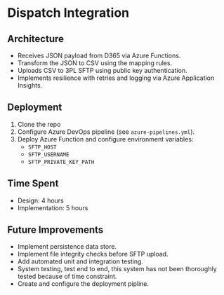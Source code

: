# Dispatch Integration

## Architecture
- Receives JSON payload from D365 via Azure Functions.
- Transform the JSON to CSV using the mapping rules.
- Uploads CSV to 3PL SFTP using public key authentication.
- Implements resilience with retries and logging via Azure Application Insights.

## Deployment
1. Clone the repo
2. Configure Azure DevOps pipeline (see `azure-pipelines.yml`).
3. Deploy Azure Function and configure environment variables:
   - `SFTP_HOST`
   - `SFTP_USERNAME`
   - `SFTP_PRIVATE_KEY_PATH`

## Time Spent
- Design: 4 hours
- Implementation: 5 hours

## Future Improvements
- Implement persistence data store.
- Implement file integrity checks before SFTP upload.
- Add automated unit and integration testing.
- System testing, test end to end, this system has not been thoroughly tested because of time constraint.
- Create and configure the deployment pipline.
